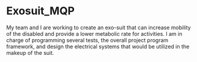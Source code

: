# Exosuit_MQP
My team and I are working to create an exo-suit that can increase mobility of the disabled and provide a lower metabolic rate for activities. I am in charge of programming several tests, the overall project program framework, and design the electrical systems that would be utilized in the makeup of the suit.
